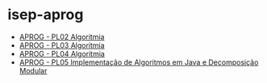 # isep-aprog
* [APROG - PL02 Algoritmia](https://gist.github.com/diogocapela/6dbed6f5718b4aed7fa65765d9e7f27e)
* [APROG - PL03 Algoritmia](https://gist.github.com/diogocapela/fd4cd8a9ee327039f59a47eef897d61e)
* [APROG - PL04 Algoritmia](https://gist.github.com/diogocapela/fa080ad4b7326b84141671979df1464a)
* [APROG - PL05 Implementação de Algoritmos em Java e Decomposição Modular](https://gist.github.com/diogocapela/35594368c135a1ea08ef45c2f6bc840b)
